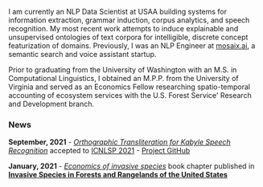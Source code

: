 I am currently an NLP Data Scientist at USAA building systems for information extraction, grammar induction, corpus analytics, and speech recognition. My most recent work attempts to induce explainable and unsupervised ontologies of text corpora for intelligible, discrete concept featurization of domains. 
Previously, I was an NLP Engineer at [mosaix.ai](https://www.mosaix.ai/), a semantic search and voice assistant startup.

Prior to graduating from the University of Washington with an M.S. in Computational Linguistics, I obtained an M.P.P. from the University of Virginia and served as an Economics Fellow researching spatio-temporal accounting of ecosystem services with the U.S. Forest Service' Research and Development branch.

### News

**September, 2021** - *[Orthographic Transliteration for Kabyle Speech Recognition](https://aclanthology.org/2021.icnlsp-1.3/)* accepted to [ICNLSP 2021](http://icnlsp.org/icnlsp2021/) - [Project GitHub](https://github.com/berbertranslit)

**January, 2021** - *[Economics of invasive species](https://scholar.google.com/citations?view_op=view_citation&hl=en&user=-tAcAUsAAAAJ&citation_for_view=-tAcAUsAAAAJ:Wp0gIr-vW9MC)* book chapter published in **[Invasive Species in Forests and Rangelands of the United States](https://link.springer.com/book/10.1007/978-3-030-45367-1)**
